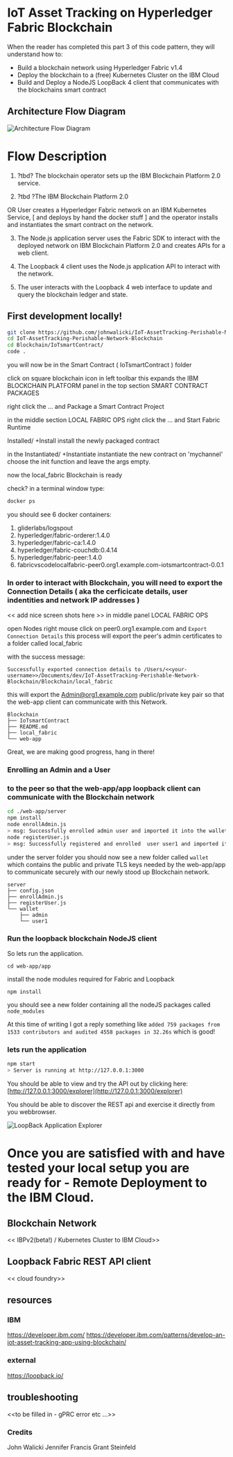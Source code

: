 # IoT Asset Tracking on Hyperledger Fabric Blockchain



When the reader has completed this part 3 of this code pattern, they will understand how to:


* Build a blockchain network using Hyperledger Fabric v1.4
* Deploy the blockchain to a (free) Kubernetes Cluster on the IBM Cloud
* Build and Deploy a NodeJS LoopBack 4 client that communicates with  the blockchains smart contract

## Architecture Flow Diagram

![Architecture Flow Diagram](./docs/resources/app-architecture.png)



# Flow Description
1. ?tbd? The blockchain operator sets up the IBM Blockchain Platform 2.0 service.

2. ?tbd ?The IBM Blockchain Platform 2.0 

  OR User creates a Hyperledger Fabric network on an IBM Kubernetes 
  Service, [ and deploys by hand the docker stuff ] and the operator installs and instantiates the smart contract on the network.

3. The Node.js application server uses the Fabric SDK to interact with the deployed network on IBM Blockchain Platform 2.0 and creates APIs for a web client.

4. The Loopback 4 client uses the Node.js application API to interact with the network.

5. The user interacts with the Loopback 4 web interface to update and query the blockchain ledger and state.


## First  development locally!

```sh
git clone https://github.com/johnwalicki/IoT-AssetTracking-Perishable-Network-Blockchain.git
cd IoT-AssetTracking-Perishable-Network-Blockchain
cd Blockchain/IoTsmartContract/
code .
```

you will now be in the Smart Contract ( IoTsmartContract ) folder

click on square blockchain icon in left toolbar
this expands the IBM BLOCKCHAIN PLATFORM panel
in the top section
 SMART CONTRACT PACKAGES

 right click the ... and Package a Smart Contract Project

in the middle section
 LOCAL FABRIC OPS
 right click the ... and Start Fabric Runtime

 Installed/ +Install 
 install the newly packaged contract

 in the Instantiated/ +Instantiate 
 instantiate the new contract
 on 'mychannel' choose the init function
 and leave the args empty.

 now the local_fabric Blockchain is ready

 check?
 in a terminal window
 type:

 ```sh
 docker ps
 ```

 you should see 6 docker containers:

 1. gliderlabs/logspout
 1. hyperledger/fabric-orderer:1.4.0
 1. hyperledger/fabric-ca:1.4.0
 1. hyperledger/fabric-couchdb:0.4.14
 1. hyperledger/fabric-peer:1.4.0
 1. fabricvscodelocalfabric-peer0.org1.example.com-iotsmartcontract-0.0.1


### In order to interact with Blockchain, you will need to export the Connection Details ( aka the cerficicate details, user indentities and network IP addresses )

<< add nice screen shots here >>
in middle panel
LOCAL FABRIC OPS

open Nodes
right mouse click on peer0.org1.example.com
and `Export Connection Details` this process will export the peer's admin certificates to a folder called local_fabric

with the success message:
```text
Successfully exported connection details to /Users/<<your-username>>/Documents/dev/IoT-AssetTracking-Perishable-Network-Blockchain/Blockchain/local_fabric
```

this will export the Admin@org1.example.com public/private key pair so that the web-app client can communicate with this Network.

``` text
Blockchain
├── IoTsmartContract
├── README.md
├── local_fabric
└── web-app
```
Great, we are making good progress, hang in there!

### Enrolling an Admin and a User
### to the peer so that the web-app/app loopback client can communicate with the Blockchain network

```sh
cd ./web-app/server
npm install
node enrollAdmin.js
> msg: Successfully enrolled admin user and imported it into the wallet
node registerUser.js
> msg: Successfully registered and enrolled  user user1 and imported it into the wallet
```



under the server folder you should now see a new folder called `wallet` which contains
the public and private TLS keys needed by the web-app/app to communicate securely with our newly stood up Blockchain network.

```
server
├── config.json
├── enrollAdmin.js
├── registerUser.js
└── wallet
    ├── admin
    └── user1
```
### Run the loopback blockchain NodeJS client
So lets run the application.

```
cd web-app/app
```

install the node modules required for Fabric and Loopback
```
npm install
```
you should see a new folder containing all the nodeJS packages called ` node_modules`

At this time of writing I got a reply something like
`added 759 packages from 1533 contributors and audited 4558 packages in 32.26s` which is good!


### lets run the application
``` sh
npm start
> Server is running at http://127.0.0.1:3000
```

You should be able to view and try the API out by clicking here: [http://127.0.0.1:3000/explorer](http://127.0.0.1:3000/explorer)

You should 
be able to discover the REST api and exercise it directly from you webbrowser.

![LoopBack Application Explorer](./docs/resources/loopback-explorer-REST.jpg)



# Once you are satisfied with and have tested your local setup you are ready for - Remote Deployment to the IBM Cloud.

## Blockchain Network
<< IBPv2(beta!) / Kubernetes Cluster to IBM Cloud>>

## Loopback Fabric REST API client
<< cloud foundry>>

## resources
### IBM
https://developer.ibm.com/
https://developer.ibm.com/patterns/develop-an-iot-asset-tracking-app-using-blockchain/


### external
https://loopback.io/

## troubleshooting
<<to be filled in - gPRC error etc ...>>

### Credits
John Walicki
Jennifer Francis
Grant Steinfeld

